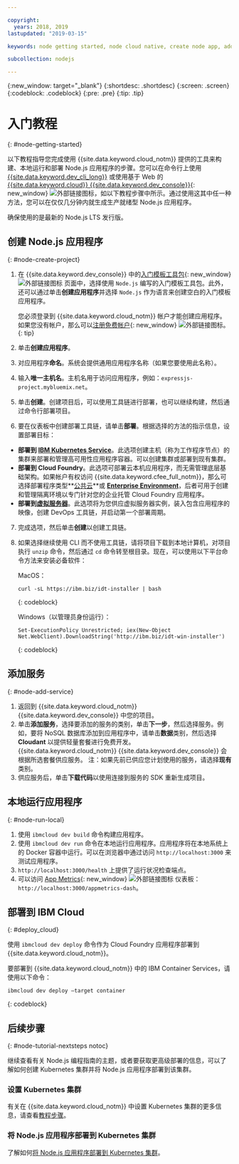 ```yaml
---

copyright:
  years: 2018, 2019
lastupdated: "2019-03-15"

keywords: node getting started, node cloud native, create node app, add node service, node programming guide, node guide

subcollection: nodejs

---
```


{:new_window: target="_blank"}
{:shortdesc: .shortdesc}
{:screen: .screen}
{:codeblock: .codeblock}
{:pre: .pre}
{:tip: .tip}

# 入门教程
{: #node-getting-started}

以下教程指导您完成使用 {{site.data.keyword.cloud_notm}} 提供的工具来构建、本地运行和部署 Node.js 应用程序的步骤。您可以在命令行上使用 [{{site.data.keyword.dev_cli_long}}](/docs/cli?topic=cloud-cli-ibmcloud-cli#ibmcloud-cli) 或使用基于 Web 的 [{{site.data.keyword.cloud}} {{site.data.keyword.dev_console}}](https://cloud.ibm.com/developer/appservice/dashboard){: new_window} ![外部链接图标](../icons/launch-glyph.svg "外部链接图标")，如以下教程步骤中所示。通过使用这其中任一种方法，您可以在仅仅几分钟内就生成生产就绪型 Node.js 应用程序。

确保使用的是最新的 Node.js LTS 发行版。

## 创建 Node.js 应用程序
{: #node-create-project}

1. 在 {{site.data.keyword.dev_console}} 中的[入门模板工具包](https://cloud.ibm.com/developer/appservice/starter-kits){: new_window} ![外部链接图标](../icons/launch-glyph.svg "外部链接图标") 页面中，选择使用 `Node.js` 编写的入门模板工具包。此外，还可以通过单击**创建应用程序**并选择 `Node.js` 作为语言来创建空白的入门模板应用程序。

    您必须登录到 {{site.data.keyword.cloud_notm}} 帐户才能创建应用程序。如果您没有帐户，那么可以[注册免费帐户](https://cloud.ibm.com/registration){: new_window} ![外部链接图标](../icons/launch-glyph.svg "外部链接图标")。
    {: tip}

2. 单击**创建应用程序**。
3. 对应用程序**命名**。系统会提供通用应用程序名称（如果您要使用此名称）。
4. 输入**唯一主机名**。主机名用于访问应用程序，例如：`expressjs-project.mybluemix.net`。
5. 单击**创建**。创建项目后，可以使用工具链进行部署，也可以继续构建，然后通过命令行部署项目。
6. 要在仪表板中创建部署工具链，请单击**部署**。根据选择的方法的指示信息，设置部署目标：
  * **部署到 [IBM Kubernetes Service](/docs/apps/deploying?topic=creating-apps-containers-kube#containers)**。此选项创建主机（称为工作程序节点）的集群来部署和管理高可用性应用程序容器。可以创建集群或部署到现有集群。
  * **部署到 Cloud Foundry**。此选项可部署云本机应用程序，而无需管理底层基础架构。如果帐户有权访问 {{site.data.keyword.cfee_full_notm}}，那么可选择部署程序类型**[公共云](/docs/cloud-foundry-public?topic=cloud-foundry-public-about-cf#about-cf)**或 **[Enterprise Environment](/docs/cloud-foundry-public?topic=cloud-foundry-public-cfee#cfee)**，后者可用于创建和管理隔离环境以专门针对您的企业托管 Cloud Foundry 应用程序。
  * **部署到[虚拟服务器](/docs/apps?topic=creating-apps-vsi-deploy#vsi-deploy)**。此选项将为您供应虚拟服务器实例，装入包含应用程序的映像，创建 DevOps 工具链，并启动第一个部署周期。

7. 完成选项，然后单击**创建**以创建工具链。

8. 如果选择继续使用 CLI 而不使用工具链，请将项目下载到本地计算机，对项目执行 `unzip` 命令，然后通过 `cd` 命令转至根目录。现在，可以使用以下平台命令方法来安装必备软件：

    MacOS：
    ```
    curl -sL https://ibm.biz/idt-installer | bash
    ```
    {: codeblock}

    Windows（以管理员身份运行）：
    ```
    Set-ExecutionPolicy Unrestricted; iex(New-Object Net.WebClient).DownloadString('http://ibm.biz/idt-win-installer')
    ```
    {: codeblock}

## 添加服务
{: #node-add-service}

1. 返回到 {{site.data.keyword.cloud_notm}} {{site.data.keyword.dev_console}} 中您的项目。
2. 单击**添加服务**，选择要添加的服务的类别，单击**下一步**，然后选择服务。例如，要将 NoSQL 数据库添加到应用程序中，请单击**数据**类别，然后选择 **Cloudant** 以提供轻量套餐进行免费开发。{{site.data.keyword.cloud_notm}} {{site.data.keyword.dev_console}} 会根据所选套餐供应服务。
注：如果先前已供应您计划使用的服务，请选择**现有**类别。
3. 供应服务后，单击**下载代码**以使用连接到服务的 SDK 重新生成项目。

<!--
<video of creating a project and adding a service>
-->

## 本地运行应用程序
{: #node-run-local}

1. 使用 `ibmcloud dev build` 命令构建应用程序。
2. 使用 `ibmcloud dev run` 命令在本地运行应用程序。应用程序将在本地系统上的 Docker 容器中运行。可以在浏览器中通过访问 `http://localhost:3000` 来测试应用程序。
3. `http://localhost:3000/health` 上提供了运行状况检查端点。
4. 可以访问 [App Metrics](https://developer.ibm.com/node/monitoring-post-mortem/application-metrics-node-js/){: new_window} ![外部链接图标](../icons/launch-glyph.svg "外部链接图标") 仪表板：`http://localhost:3000/appmetrics-dash`。

<!--
<video>
-->

## 部署到 IBM Cloud
{: #deploy_cloud}

使用 `ibmcloud dev deploy` 命令作为 Cloud Foundry 应用程序部署到 {{site.data.keyword.cloud_notm}}。 

要部署到 {{site.data.keyword.cloud_notm}} 中的 IBM Container Services，请使用以下命令：
```
ibmcloud dev deploy –target container 
```
{: codeblock}

## 后续步骤
{: #node-tutorial-nextsteps notoc}

继续查看有关 Node.js 编程指南的主题，或者要获取更高级部署的信息，可以了解如何创建 Kubernetes 集群并将 Node.js 应用程序部署到该集群。

### 设置 Kubernetes 集群
有关在 {{site.data.keyword.cloud_notm}} 中设置 Kubernetes 集群的更多信息，请查看[教程步骤](/docs/containers?topic=containers-clusters#clusters)。

### 将 Node.js 应用程序部署到 Kubernetes 集群
了解如何[将 Node.js 应用程序部署到 Kubernetes 集群](/docs/containers?topic=containers-cs_apps_tutorial#cs_apps_tutorial)。
